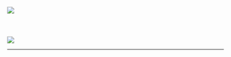 ![](https://github-readme-stats.vercel.app/api/top-langs/?username=FlexTapeDev&theme=github_dark&hide_border=true&include_all_commits=true&count_private=true&layout=compact)

<br clear="both">

###

[![](https://visitcount.itsvg.in/api?id=FlexTapeDev&icon=5&color=8)](https://visitcount.itsvg.in)

---
